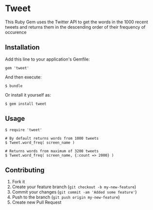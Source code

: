 # Tweet 

This Ruby Gem uses the Twitter API to get the words in the 1000 recent tweets and returns them in the descending order of their frequency of occurence


## Installation

Add this line to your application's Gemfile:

    gem 'tweet'

And then execute:

    $ bundle

Or install it yourself as:

    $ gem install tweet

## Usage

    $ require 'tweet'

    # By default returns words from 1000 tweets  
    $ Tweet.word_freq( screen_name )

    # Returns words from maximum of 3200 tweets
    $ Tweet.word_freq( screen_name, {:count => 2000} )

## Contributing

1. Fork it
2. Create your feature branch (`git checkout -b my-new-feature`)
3. Commit your changes (`git commit -am 'Added some feature'`)
4. Push to the branch (`git push origin my-new-feature`)
5. Create new Pull Request
